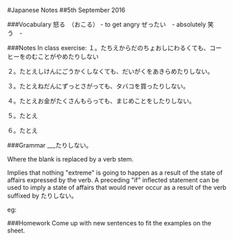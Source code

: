 #Japanese Notes
##5th September 2016

###Vocabulary
怒る　（おこる） - to get angry
ぜったい　- absolutely
笑う　- 

###Notes
In class exercise:
１。たちえからだのちょおしにわるくても、コーヒーをのむことがやめたりしない

２。たとえしけんにごうかくしなくても、だいがくをあきらめたりしない。

３。たとえねだんにずっとさがっても、タバコを買ったりしない。

４。たとえお金がたくさんもらっても、まじめことをしたりしない。

５。たとえ

６。たとえ

###Grammar
___たりしない。

Where the blank is replaced by a verb stem.

Implies that nothing "extreme" is going to happen as a result
of the state of affairs expressed by the verb. A preceding "if"
inflected statement can be used to imply a state of affairs that
would never occur as a result of the verb suffixed by たりしない。

eg:  

###Homework
Come up with new sentences to fit the examples on the sheet.
